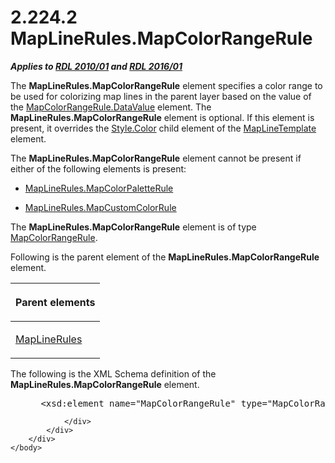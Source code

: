 <html dir="LTR" xmlns:mshelp="http://msdn.microsoft.com/mshelp" xmlns:ddue="http://ddue.schemas.microsoft.com/authoring/2003/5" xmlns:xlink="http://www.w3.org/1999/xlink" xmlns:tool="http://www.microsoft.com/tooltip">
    <head>
        <meta http-equiv="Content-Type" content="text/html; CHARSET=utf-8"></meta>
        <meta name="save" content="history"></meta>
        <title>2.224.2 MapLineRules.MapColorRangeRule</title>
        <xml>
            <mshelp:toctitle title="2.224.2 MapLineRules.MapColorRangeRule"></mshelp:toctitle>
            <mshelp:rltitle title="[MS-RDL]: MapLineRules.MapColorRangeRule"></mshelp:rltitle>
            <mshelp:keyword index="A" term="38dc179f-555f-4f4e-bbb5-f63d45da222e"></mshelp:keyword>
            <mshelp:attr name="DCSext.ContentType" value="open specification"></mshelp:attr>
            <mshelp:attr name="AssetID" value="38dc179f-555f-4f4e-bbb5-f63d45da222e"></mshelp:attr>
            <mshelp:attr name="TopicType" value="kbRef"></mshelp:attr>
            <mshelp:attr name="DCSext.Title" value="[MS-RDL]: MapLineRules.MapColorRangeRule" />
        </xml>
    </head>
    <body>
        <div id="header">
            <h1 class="heading">2.224.2 MapLineRules.MapColorRangeRule</h1>
        </div>
        <div id="mainSection">
            <div id="mainBody">
                <div id="allHistory" class="saveHistory"></div>
                <div id="sectionSection0" class="section" name="collapseableSection">
                    

<p><b><i>Applies to </i></b><a href="3428e690-a348-4ec7-8a6a-8efb42d2cdee.htm"><b><i>RDL 2010/01</i></b></a><b><i>
and </i></b><a href="52ce3983-2bfc-4e72-9359-42aaf5fe4509.htm"><b><i>RDL 2016/01</i></b></a></p>

<p>The <b>MapLineRules.MapColorRangeRule</b> element specifies
a color range to be used for colorizing map lines in the parent layer based on
the value of the <a href="8812f9fc-af59-4901-97c5-243fb4032540.htm">MapColorRangeRule.DataValue</a>
element. The <b>MapLineRules.MapColorRangeRule</b> element is optional. If this
element is present, it overrides the <a href="7911c883-f314-41d9-9136-02e8a26279ad.htm">Style.Color</a> child element
of the <a href="37e2d016-be53-44eb-a5ae-5a01d6400909.htm">MapLineTemplate</a>
element. </p>

<p>The <b>MapLineRules.MapColorRangeRule</b> element cannot be
present if either of the following elements is present: </p>

<ul><li><p><span><span> 
</span></span><a href="7e49b27a-3c54-4557-a349-22ac742b0ead.htm">MapLineRules.MapColorPaletteRule</a></p>

</li><li><p><span><span> 
</span></span><a href="c147e783-55b9-4cfa-b070-b07060a043a4.htm">MapLineRules.MapCustomColorRule</a></p>

</li></ul><p>The <b>MapLineRules.MapColorRangeRule</b> element is of type
<a href="1c6ca85d-f3d6-403c-9232-7d0183108a92.htm">MapColorRangeRule</a>.</p>

<p>Following is the parent element of the <b>MapLineRules.MapColorRangeRule</b>
element.</p>

<table>
 <thead>
  <tr>
   <th>
   <p>Parent elements</p>
   </th>
  </tr>
 </thead>
 <tr>
  <td>
  <p><a href="2d572e9d-9ad9-4796-ac31-a1f7a587d78f.htm">MapLineRules</a></p>
  </td>
 </tr>
</table>

<p>The following is the XML Schema definition of the <b>MapLineRules.MapColorRangeRule</b>
element.</p>

<dl>
<dd>
<div><pre> &lt;xsd:element name=&quot;MapColorRangeRule&quot; type=&quot;MapColorRangeRuleType&quot; minOccurs=&quot;0&quot; /&gt;
</pre></div>
</dd></dl>


                </div>
            </div>
        </div>
    </body>
</html>